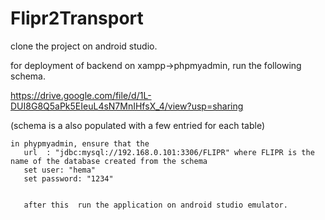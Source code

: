 # Flipr2Transport

clone the project on android studio.

for deployment of backend on xampp->phpmyadmin, run the following schema. 

https://drive.google.com/file/d/1L-DUI8G8Q5aPk5EIeuL4sN7MnIHfsX_4/view?usp=sharing

(schema is a also populated with a few entried for each table)

    in phypmyadmin, ensure that the 
       url  : "jdbc:mysql://192.168.0.101:3306/FLIPR" where FLIPR is the name of the database created from the schema
       set user: "hema"
       set password: "1234"
       
       
       after this  run the application on android studio emulator.
       
    
